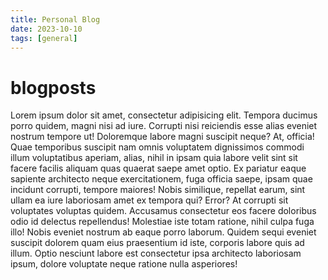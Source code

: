 ```yaml
---
title: Personal Blog
date: 2023-10-10
tags: [general]
---
```


# blogposts

Lorem ipsum dolor sit amet, consectetur adipisicing elit. Tempora ducimus porro quidem, magni nisi
ad iure. Corrupti nisi reiciendis esse alias eveniet nostrum tempore ut! Doloremque labore magni
suscipit neque? At, officia! Quae temporibus suscipit nam omnis voluptatem dignissimos commodi illum
voluptatibus aperiam, alias, nihil in ipsam quia labore velit sint sit facere facilis aliquam quas
quaerat saepe amet optio. Ex pariatur eaque sapiente architecto neque exercitationem, fuga officia
saepe, ipsam quae incidunt corrupti, tempore maiores! Nobis similique, repellat earum, sint ullam ea
iure laboriosam amet ex tempora qui? Error? At corrupti sit voluptates voluptas quidem. Accusamus
consectetur eos facere doloribus odio id delectus repellendus! Molestiae iste totam ratione, nihil
culpa fuga illo! Nobis eveniet nostrum ab eaque porro laborum. Quidem sequi eveniet suscipit dolorem
quam eius praesentium id iste, corporis labore quis ad illum. Optio nesciunt labore est consectetur
ipsa architecto laboriosam ipsum, dolore voluptate neque ratione nulla asperiores!
